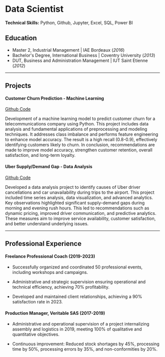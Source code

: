 # Data Scientist

**Technical Skills:** Python, Github, Jupyter, Excel, SQL, Power BI

## Education
- Master 2, Industrial Management | IAE Bordeaux (_2016_)
- Bachelor's Degree, International Business | Coventry University (_2013_)
- DUT, Business and Administration Management | IUT Saint Etienne (_2012_)

---

## Projects
#### Customer Churn Prediction - Machine Learning

[Github Code](https://github.com/RomainD91/Project-ML-Customer-Churn-Prediction.git)

Development of a machine learning model to predict customer churn for a telecommunications company using Python. This project includes data analysis and fundamental applications of preprocessing and modeling techniques. It addresses class imbalance and performs feature engineering to enhance model accuracy. The result is a high recall (0.8-0.9), effectively identifying customers likely to churn. In conclusion, recommendations are made to improve model accuracy, strengthen customer retention, overall satisfaction, and long-term loyalty.

#### Uber Supply/Demand Gap - Data Analysis

[Github Code](https://github.com/RomainD91/Project-EDA-Uber-supply-demand.git)

Developed a data analysis project to identify causes of Uber driver cancellations and car unavailability during trips to the airport. This project included time series analysis, data visualization, and advanced analytics. Key observations highlighted significant supply-demand gaps during morning and evening rush hours. This led to recommendations such as dynamic pricing, improved driver communication, and predictive analytics. These measures aim to improve service availability, customer satisfaction, and better understand underlying issues.

---


## Professional Experience

#### Freelance Professional Coach (2019-2023)
- Successfully organized and coordinated 50 professional events, including workshops and campaigns.

- Administrative and strategic supervision ensuring operational and technical efficiency, achieving 70% profitability.

- Developed and maintained client relationships, achieving a 90% satisfaction rate in 2023.

#### Production Manager, Veritable SAS (2017-2019)
- Administrative and operational supervision of a project internalizing assembly and logistics in 2019, meeting 100% of qualitative and quantitative objectives.

- Continuous improvement: Reduced stock shortages by 45%, processing time by 50%, processing errors by 35%, and non-conformities by 20%.
